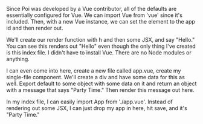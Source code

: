 Since Poi was developed by a Vue contributor, all of the defaults are essentially configured for Vue. We can import Vue from 'vue' since it's included. Then, with a new Vue instance, we can set the element to the app id and then render out.

We'll create our render function with h and then some JSX, and say "Hello." You can see this renders out "Hello" even though the only thing I've created is this index file. I didn't have to install Vue. There are no Node modules or anything.

I can even come into here, create a new file called app.vue, create my single-file component. We'll create a div and have some data for this as well. Export default to some object with some data on it and return an object with a message that says "Party Time." Then render this message out here.

In my index file, I can easily import App from './app.vue'. Instead of rendering out some JSX, I can just drop my app in here, hit save, and it's "Party Time."